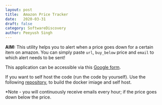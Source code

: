 ```yaml
---
layout: post
title:	Amazon Price Tracker
date:	2020-03-31
draft: false
category: SoftwareDiscovery
author:	Peeyush Singh
---
```




**AIM:** This utility helps you to alert when a price goes down for a certain item on amazon. You can simply paste `url`, `buy_below` price and `email` to which alert needs to be sent! 

This application can be accessible via this [Google form](https://forms.gle/KbYSJnFPHGvKAZzQ7).

If you want to self host the code (run the  code by yourself). Use the following [repository](https://bitbucket.org/peeyushsrj/amzsc/src/master/), to build the docker imiage and self host.

*Note - you will continuously receive emails every hour; if the price goes down below the price.

